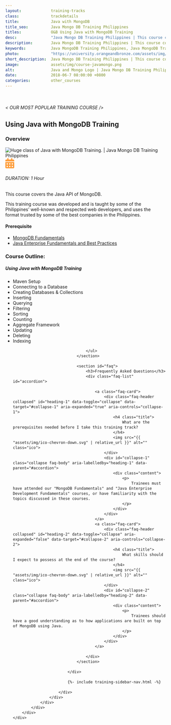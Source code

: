 ```yaml
---
layout:             training-tracks
class:              trackdetails
title:              Java with MongoDB
title_seo:          Java Mongo DB Training Philippines
titles:             O&B Using Java with MongoDB Training
desc:               "Java Mongo DB Training Philippines | This course covers the Java API of MongoDB. This training course was developed and is taught by some of the Philippines’ well-known and respected web developers."          
description:        Java Mongo DB Training Philippines | This course covers the Java API of MongoDB. This training course was developed and is taught by some of the Philippines’ well-known and respected web developers.
keywords:           Java MongoDB Training Philippines, Java MongoDB Training Manila, MongoDB Training Philippines, MongoDB Training Manila, MongoDB Certification Training Course Philippines, MongoDB Fundamentals,
photo:              "https://university.orangeandbronze.com/assets/img/UsingJavaWithMongoDB-FBLinkPostPhoto.png"
short_description:  Java Mongo DB Training Philippines | This course covers the Java API of MongoDB. This training course was developed and is taught by some of the Philippines’ well-known and respected web developers.
image:              assets/img/course-javamongo.png
alt:                Java and Mongo Logo | Java Mongo DB Training Philippines
date:               2018-06-7 08:00:00 +0800
categories:         other_courses
---
```

<div class="section-content">
    <div class="container-fluid auto-1110">
        <div class="row">
            <div class="col">
                <div class="panel-content">
                    <div class="title-section">
                        <img src="{{ "assets/img/title-software.png" | relative_url }}" alt="">
                        <div class="title">
                            <h6>
                                < OUR MOST POPULAR TRAINING COURSE />
                            </h6>
                            <h2>Using Java with MongoDB Training</h2>
                        </div>
                    </div>
                    <div class="row" data-sticky-container>
                        <div class="track-panel">
                            <div class="track-content">
                                <section id="overview">
                                    <h3>Overview</h3>
                                    <img class="mb30 img-fluid" src="{{ "assets/img/UsingJavaWithMongoDB-cover.png" | relative_url }}" alt="Huge class of Java with MongoDB Training. | Java Mongo DB Training Philippines">
                                    <div class="track-details">
                                        <div class="details mr40">
                                            <img src="/assets/img/ico-calendar.svg" alt="">
                                            <h6>DURATION: 1 Hour</h6>
                                        </div>
                                    </div>
                                    <p>
                                        This course covers the Java API of MongoDB.
                                    </p>
                                    <p>
                                        This training course was developed and is taught by some of the Philippines’ well-known and respected web developers, and uses the format trusted by some of the best companies in the Philippines.
                                    </p>
                                    <h4>
                                        Prerequisite
                                    </h4>
                                    <p>
                                        <ul>
                                            <li><a href="/other_courses/mongodb/" target="_blank">MongoDB Fundamentals</a></li>
                                            <li><a href="/java/java-enterprise/" target="_blank">Java Enterprise Fundamentals and Best Practices</a></li>
                                        </ul>
                                    </p>
                                </section>
                                <section id="topic-outline">
                                    <h3>
                                        Course Outline:
                                    </h3>
                                    <h5 class="course-title">Using Java with MongoDB Training</h5>
                                    <ul class="course-outline">
                                        <li>Maven Setup</li>
                                        <li>Connecting to a Database</li>
                                        <li>Creating Databases & Collections</li>
                                        <li>Inserting</li>
                                        <li>Querying</li>
                                        <li>Filtering</li>
                                        <li>Sorting</li>
                                        <li>Counting</li>
                                        <li>Aggregate Framework</li>
                                        <li>Updating</li>
                                        <li>Deleting</li>
                                        <li>Indexing</li>

                                    </ul>
                                </section>

                                <section id="faq">
                                    <h3>Frequently Asked Questions</h3>
                                    <div class="faq-list" id="accordion">

                                        <a class="faq-card">
                                            <div class="faq-header collapsed" id="heading-1" data-toggle="collapse" data-target="#collapse-1" aria-expanded="true" aria-controls="collapse-1">
                                                <h4 class="title">
                                                    What are the prerequisites needed before I take this training track?
                                                </h4>
                                                <img src="{{ "assets/img/ico-chevron-down.svg" | relative_url }}" alt="" class="ico">
                                            </div>
                                            <div id="collapse-1" class="collapse faq-body" aria-labelledby="heading-1" data-parent="#accordion">
                                                <div class="content">
                                                    <p>
                                                        Trainees must have attended our "MongoDB Fundamentals" and "Java Enterprise Development Fundamentals" courses, or have familiarity with the topics discussed in these courses.
                                                    </p>
                                                </div>
                                            </div>
                                        </a>
                                        <a class="faq-card">
                                            <div class="faq-header collapsed" id="heading-2" data-toggle="collapse" aria-expanded="false" data-target="#collapse-2" aria-controls="collapse-2">
                                                <h4 class="title">
                                                    What skills should I expect to possess at the end of the course?
                                                </h4>
                                                <img src="{{ "assets/img/ico-chevron-down.svg" | relative_url }}" alt="" class="ico">
                                            </div>
                                            <div id="collapse-2" class="collapse faq-body" aria-labelledby="heading-2" data-parent="#accordion">
                                                <div class="content">
                                                    <p>
                                                        Trainees should have a good understanding as to how applications are built on top of MongoDB using Java. 
                                                    </p>
                                                </div>
                                            </div>
                                        </a>

                                    </div>
                                </section>

                            </div>

                            {%- include training-sidebar-nav.html -%}

                        </div>
                    </div>
                </div>
            </div>
        </div>
    </div>
</div>
